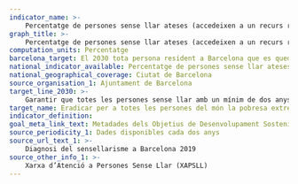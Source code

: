 ```yaml
---
indicator_name: >-
    Percentatge de persones sense llar ateses (accedeixen a un recurs residencial públic, temporal o amb recolzament sostingut)
graph_title: >-
    Percentatge de persones sense llar ateses (accedeixen a un recurs residencial públic, temporal o amb recolzament sostingut)
computation_units: Percentatge
barcelona_target: El 2030 tota persona resident a Barcelona que es quedi sense sostre tindrà un llit on dormir i un plat a taula, i el nombre de persones sense llar es reduirà fortament
national_indicator_available: Percentatge de persones sense llar ateses (accedeixen a un recurs residencial públic, temporal o amb recolzament sostingut)
national_geographical_coverage: Ciutat de Barcelona
source_organisation_1: Ajuntament de Barcelona
target_line_2030: >-
    Garantir que totes les persones sense llar amb un mínim de dos anys d'empadronament a la ciutat siguin ateses per la Xarxa d’Atenció a Persones Sense Llar (XAPSLL)
target_name: Eradicar per a totes les persones del món la pobresa extrema, actualment mesurada per un ingrés per persona inferior a 1,25 $ EUA al dia.
indicator_definition:
goal_meta_link_text: Metadades dels Objetius de Desenvolupament Sostenible de les Nacions Unides (pdf 894kB)
source_periodicity_1: Dades disponibles cada dos anys
source_url_text_1: >-
    Diagnosi del sensellarisme a Barcelona 2019  
source_other_info_1: >-
    Xarxa d’Atenció a Persones Sense Llar (XAPSLL)
---
```

